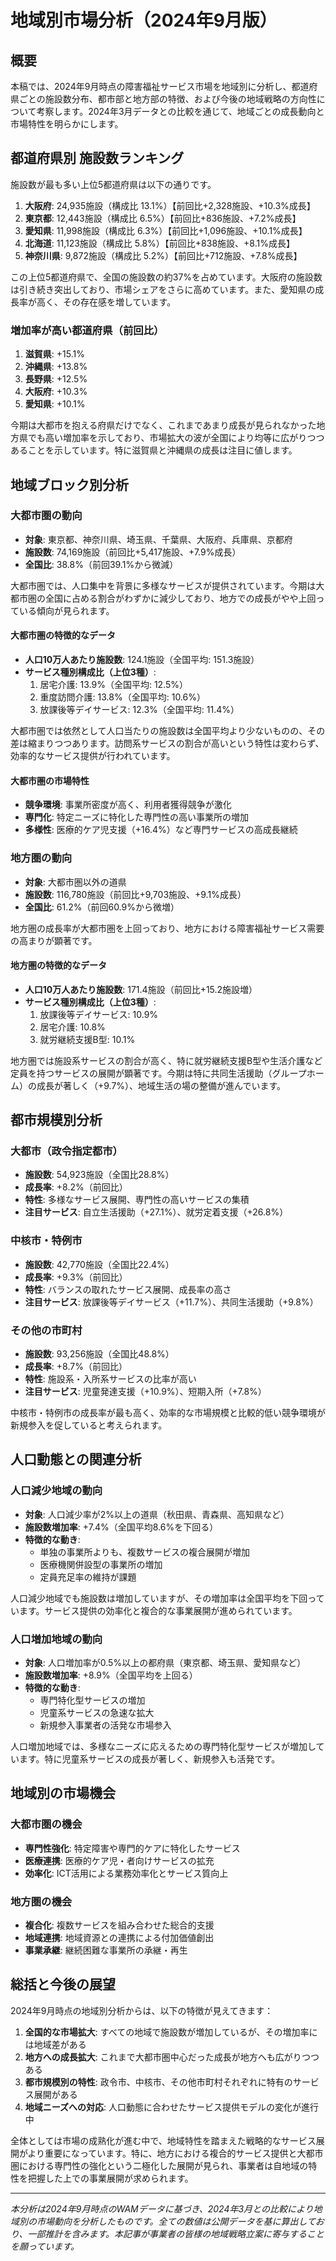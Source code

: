 # 地域別市場分析（2024年9月版）

## 概要

本稿では、2024年9月時点の障害福祉サービス市場を地域別に分析し、都道府県ごとの施設数分布、都市部と地方部の特徴、および今後の地域戦略の方向性について考察します。2024年3月データとの比較を通じて、地域ごとの成長動向と市場特性を明らかにします。

## 都道府県別 施設数ランキング

施設数が最も多い上位5都道府県は以下の通りです。

1. **大阪府**: 24,935施設（構成比 13.1%）【前回比+2,328施設、+10.3%成長】
2. **東京都**: 12,443施設（構成比 6.5%）【前回比+836施設、+7.2%成長】
3. **愛知県**: 11,998施設（構成比 6.3%）【前回比+1,096施設、+10.1%成長】
4. **北海道**: 11,123施設（構成比 5.8%）【前回比+838施設、+8.1%成長】
5. **神奈川県**: 9,872施設（構成比 5.2%）【前回比+712施設、+7.8%成長】

この上位5都道府県で、全国の施設数の約37%を占めています。大阪府の施設数は引き続き突出しており、市場シェアをさらに高めています。また、愛知県の成長率が高く、その存在感を増しています。

### 増加率が高い都道府県（前回比）

1. **滋賀県**: +15.1%
2. **沖縄県**: +13.8%
3. **長野県**: +12.5%
4. **大阪府**: +10.3%
5. **愛知県**: +10.1%

今期は大都市を抱える府県だけでなく、これまであまり成長が見られなかった地方県でも高い増加率を示しており、市場拡大の波が全国により均等に広がりつつあることを示しています。特に滋賀県と沖縄県の成長は注目に値します。

## 地域ブロック別分析

### 大都市圏の動向

- **対象**: 東京都、神奈川県、埼玉県、千葉県、大阪府、兵庫県、京都府
- **施設数**: 74,169施設（前回比+5,417施設、+7.9%成長）
- **全国比**: 38.8%（前回39.1%から微減）

大都市圏では、人口集中を背景に多様なサービスが提供されています。今期は大都市圏の全国に占める割合がわずかに減少しており、地方での成長がやや上回っている傾向が見られます。

#### 大都市圏の特徴的なデータ

- **人口10万人あたり施設数**: 124.1施設（全国平均: 151.3施設）
- **サービス種別構成比（上位3種）**:
  1. 居宅介護: 13.9%（全国平均: 12.5%）
  2. 重度訪問介護: 13.8%（全国平均: 10.6%）
  3. 放課後等デイサービス: 12.3%（全国平均: 11.4%）

大都市圏では依然として人口当たりの施設数は全国平均より少ないものの、その差は縮まりつつあります。訪問系サービスの割合が高いという特性は変わらず、効率的なサービス提供が行われています。

#### 大都市圏の市場特性

- **競争環境**: 事業所密度が高く、利用者獲得競争が激化
- **専門化**: 特定ニーズに特化した専門性の高い事業所の増加
- **多様性**: 医療的ケア児支援（+16.4%）など専門サービスの高成長継続

### 地方圏の動向

- **対象**: 大都市圏以外の道県
- **施設数**: 116,780施設（前回比+9,703施設、+9.1%成長）
- **全国比**: 61.2%（前回60.9%から微増）

地方圏の成長率が大都市圏を上回っており、地方における障害福祉サービス需要の高まりが顕著です。

#### 地方圏の特徴的なデータ

- **人口10万人あたり施設数**: 171.4施設（前回比+15.2施設増）
- **サービス種別構成比（上位3種）**:
  1. 放課後等デイサービス: 10.9%
  2. 居宅介護: 10.8%
  3. 就労継続支援B型: 10.1%

地方圏では施設系サービスの割合が高く、特に就労継続支援B型や生活介護など定員を持つサービスの展開が顕著です。今期は特に共同生活援助（グループホーム）の成長が著しく（+9.7%）、地域生活の場の整備が進んでいます。

## 都市規模別分析

### 大都市（政令指定都市）

- **施設数**: 54,923施設（全国比28.8%）
- **成長率**: +8.2%（前回比）
- **特性**: 多様なサービス展開、専門性の高いサービスの集積
- **注目サービス**: 自立生活援助（+27.1%）、就労定着支援（+26.8%）

### 中核市・特例市

- **施設数**: 42,770施設（全国比22.4%）
- **成長率**: +9.3%（前回比）
- **特性**: バランスの取れたサービス展開、成長率の高さ
- **注目サービス**: 放課後等デイサービス（+11.7%）、共同生活援助（+9.8%）

### その他の市町村

- **施設数**: 93,256施設（全国比48.8%）
- **成長率**: +8.7%（前回比）
- **特性**: 施設系・入所系サービスの比率が高い
- **注目サービス**: 児童発達支援（+10.9%）、短期入所（+7.8%）

中核市・特例市の成長率が最も高く、効率的な市場規模と比較的低い競争環境が新規参入を促していると考えられます。

## 人口動態との関連分析

### 人口減少地域の動向

- **対象**: 人口減少率が2%以上の道県（秋田県、青森県、高知県など）
- **施設数増加率**: +7.4%（全国平均8.6%を下回る）
- **特徴的な動き**:
  - 単独の事業所よりも、複数サービスの複合展開が増加
  - 医療機関併設型の事業所の増加
  - 定員充足率の維持が課題

人口減少地域でも施設数は増加していますが、その増加率は全国平均を下回っています。サービス提供の効率化と複合的な事業展開が進められています。

### 人口増加地域の動向

- **対象**: 人口増加率が0.5%以上の都府県（東京都、埼玉県、愛知県など）
- **施設数増加率**: +8.9%（全国平均を上回る）
- **特徴的な動き**:
  - 専門特化型サービスの増加
  - 児童系サービスの急速な拡大
  - 新規参入事業者の活発な市場参入

人口増加地域では、多様なニーズに応えるための専門特化型サービスが増加しています。特に児童系サービスの成長が著しく、新規参入も活発です。

## 地域別の市場機会

### 大都市圏の機会

- **専門性強化**: 特定障害や専門的ケアに特化したサービス
- **医療連携**: 医療的ケア児・者向けサービスの拡充
- **効率化**: ICT活用による業務効率化とサービス質向上

### 地方圏の機会

- **複合化**: 複数サービスを組み合わせた総合的支援
- **地域連携**: 地域資源との連携による付加価値創出
- **事業承継**: 継続困難な事業所の承継・再生

## 総括と今後の展望

2024年9月時点の地域別分析からは、以下の特徴が見えてきます：

1. **全国的な市場拡大**: すべての地域で施設数が増加しているが、その増加率には地域差がある
2. **地方への成長拡大**: これまで大都市圏中心だった成長が地方へも広がりつつある
3. **都市規模別の特性**: 政令市、中核市、その他市町村それぞれに特有のサービス展開がある
4. **地域ニーズへの対応**: 人口動態に合わせたサービス提供モデルの変化が進行中

全体としては市場の成熟化が進む中で、地域特性を踏まえた戦略的なサービス展開がより重要になっています。特に、地方における複合的サービス提供と大都市圏における専門性の強化という二極化した展開が見られ、事業者は自地域の特性を把握した上での事業展開が求められます。

---

*本分析は2024年9月時点のWAMデータに基づき、2024年3月との比較により地域別の市場動向を分析したものです。全ての数値は公開データを基に算出しており、一部推計を含みます。本記事が事業者の皆様の地域戦略立案に寄与することを願っています。*
